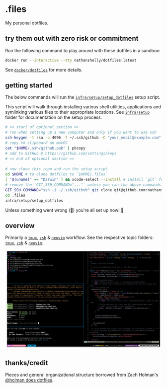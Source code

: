 # .files

My personal dotfiles.

## try them out with zero risk or commitment

Run the following command to play around with these dotfiles in a sandbox:

```bash
docker run --interactive --tty nathanshelly/dotfiles:latest
```

See [`docker/dotfiles`](./docker/dotfiles) for more details.

## getting started

The below commands will run the [`infra/setup/setup_dotfiles`](./infra/setup/setup_dotfiles) setup script.

This script will walk through installing various shell utilities, applications and symlinking various files to their appropriate locations. See [`infra/setup`](./infra/setup/) folder for documentation on the setup process.

```bash
# << start of optional section >>
# run when setting up a new computer and only if you want to use ssh
ssh-keygen -t rsa -b 4096 -f ~/.ssh/github -C "your_email@example.com"
# copy to clipboard on macOS
cat "$HOME/.ssh/github.pub" | pbcopy
# add to GitHub @ https://github.com/settings/keys
# << end of optional section >>

# now clone this repo and run the setup script
cd $HOME # to clone dotfiles to `$HOME/.files`
[ "$(uname)" == "Darwin" ] && xcode-select --install # install `git` for new computer
# remove the `GIT_SSH_COMMAND="..."` unless you ran the above commands
GIT_SSH_COMMAND="ssh -i ~/.ssh/github" git clone git@github.com:nathanshelly/.files.git
cd .files
infra/setup/setup_dotfiles
```

Unless something went wrong (🤞) you're all set up now! 🎉

## overview

Primarily a [`tmux`](https://github.com/tmux/tmux), [`zsh`](https://www.zsh.org) & [`neovim`](https://github.com/neovim/neovim) workflow. See the respective topic folders: [`tmux`](./tmux), [`zsh`](./zsh) & [`neovim`](./neovim).

![workflow](infra/assets/workflow.png 'workflow')

## thanks/credit

Pieces and general organizational structure borrowed from Zach Holman's [@holman does dotfiles](https://github.com/holman/dotfiles).
